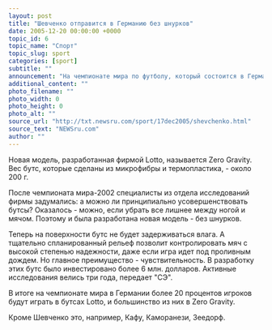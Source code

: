```yaml
---
layout: post
title: "Шевченко отправится в Германию без шнурков"
date: 2005-12-20 00:00:00 +0000
topic_id: 6
topic_name: "Спорт"
topic_slug: sport
categories: [sport]
subtitle: ""
announcement: "На чемпионате мира по футболу, который состоится в Германии этим летом, лидер сборной Украины Андрей Шевченко будет играть в новых бутсах без шнурков."
additional_content: ""
photo_filename: ""
photo_width: 0
photo_height: 0
photo_alt: ""
source_url: "http://txt.newsru.com/sport/17dec2005/shevchenko.html"
source_text: "NEWSru.com"
author: ""
---
```

Новая модель, разработанная фирмой Lotto, называется Zero Gravity. Вес бутс, которые сделаны из микрофибры и термопластика, - около 200 г.

После чемпионата мира-2002 специалисты из отдела исследований фирмы задумались: а можно ли принципиально усовершенствовать бутсы? Оказалось - можно, если убрать все лишнее между ногой и мячом. Поэтому и была разработана новая модель - без шнурков.

Теперь на поверхности бутс не будет задерживаться влага. А тщательно спланированный рельеф позволит контролировать мяч с высокой степенью надежности, даже если игра идет под проливным дождем. Но главное преимущество - чувствительность. В разработку этих бутс было инвестировано более 6 млн. долларов. Активные исследования велись три года, передает "СЭ".

В итоге на чемпионате мира в Германии более 20 процентов игроков будут играть в бутсах Lotto, и большинство из них в Zero Gravity.

Кроме Шевченко это, например, Кафу, Каморанези, Зеедорф.
